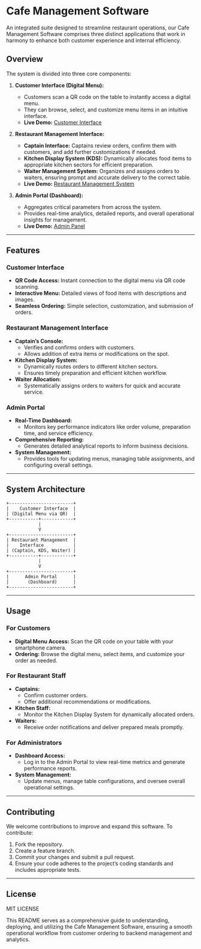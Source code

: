 # Cafe Management Software

An integrated suite designed to streamline restaurant operations, our Cafe Management Software comprises three distinct applications that work in harmony to enhance both customer experience and internal efficiency.

## Overview

The system is divided into three core components:

1. **Customer Interface (Digital Menu):**  
   - Customers scan a QR code on the table to instantly access a digital menu.
   - They can browse, select, and customize menu items in an intuitive interface.
   - **Live Demo:** [Customer Interface](https://over-powered-2-0.vercel.app/)

2. **Restaurant Management Interface:**  
   - **Captain Interface:** Captains review orders, confirm them with customers, and add further customizations if needed.
   - **Kitchen Display System (KDS):** Dynamically allocates food items to appropriate kitchen sectors for efficient preparation.
   - **Waiter Management System:** Organizes and assigns orders to waiters, ensuring prompt and accurate delivery to the correct table.
   - **Live Demo:** [Restaurant Management System](https://rms-git-main-yadavsourabhghs-projects.vercel.app/)

3. **Admin Portal (Dashboard):**  
   - Aggregates critical parameters from across the system.
   - Provides real-time analytics, detailed reports, and overall operational insights for management.
   - **Live Demo:** [Admin Panel](https://hackx-op.vercel.app/)

---

## Features

### Customer Interface
- **QR Code Access:** Instant connection to the digital menu via QR code scanning.
- **Interactive Menu:** Detailed views of food items with descriptions and images.
- **Seamless Ordering:** Simple selection, customization, and submission of orders.

### Restaurant Management Interface
- **Captain’s Console:**  
  - Verifies and confirms orders with customers.
  - Allows addition of extra items or modifications on the spot.
- **Kitchen Display System:**  
  - Dynamically routes orders to different kitchen sectors.
  - Ensures timely preparation and efficient kitchen workflow.
- **Waiter Allocation:**  
  - Systematically assigns orders to waiters for quick and accurate service.
  
### Admin Portal
- **Real-Time Dashboard:**  
  - Monitors key performance indicators like order volume, preparation time, and service efficiency.
- **Comprehensive Reporting:**  
  - Generates detailed analytical reports to inform business decisions.
- **System Management:**  
  - Provides tools for updating menus, managing table assignments, and configuring overall settings.

---

## System Architecture

```plaintext
+------------------------+
|    Customer Interface  |
| (Digital Menu via QR)  |
+-----------+------------+
            |
            V
+------------------------+
| Restaurant Management  |
|    Interface           |
| (Captain, KDS, Waiter) |
+-----------+------------+
            |
            V
+------------------------+
|      Admin Portal      |
|       (Dashboard)      |
+------------------------+
```

---

## Usage

### For Customers
- **Digital Menu Access:** Scan the QR code on your table with your smartphone camera.
- **Ordering:** Browse the digital menu, select items, and customize your order as needed.

### For Restaurant Staff
- **Captains:**  
  - Confirm customer orders.
  - Offer additional recommendations or modifications.
- **Kitchen Staff:**  
  - Monitor the Kitchen Display System for dynamically allocated orders.
- **Waiters:**  
  - Receive order notifications and deliver prepared meals promptly.

### For Administrators
- **Dashboard Access:**  
  - Log in to the Admin Portal to view real-time metrics and generate performance reports.
- **System Management:**  
  - Update menus, manage table configurations, and oversee overall operational settings.

---

## Contributing

We welcome contributions to improve and expand this software. To contribute:
1. Fork the repository.
2. Create a feature branch.
3. Commit your changes and submit a pull request.
4. Ensure your code adheres to the project’s coding standards and includes appropriate tests.

---

## License

MIT LICENSE

This README serves as a comprehensive guide to understanding, deploying, and utilizing the Cafe Management Software, ensuring a smooth operational workflow from customer ordering to backend management and analytics.

